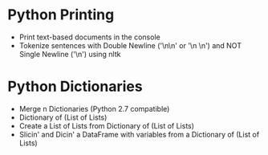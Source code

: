 # Python Printing

- Print text-based documents in the console
- Tokenize sentences with Double Newline ('\n\n' or '\n \n') and NOT Single Newline ('\n') using nltk


# Python Dictionaries

- Merge n Dictionaries (Python 2.7 compatible)
- Dictionary of (List of Lists)
- Create a List of Lists from Dictionary of (List of Lists)
- Slicin' and Dicin' a DataFrame with variables from a Dictionary of (List of Lists)
